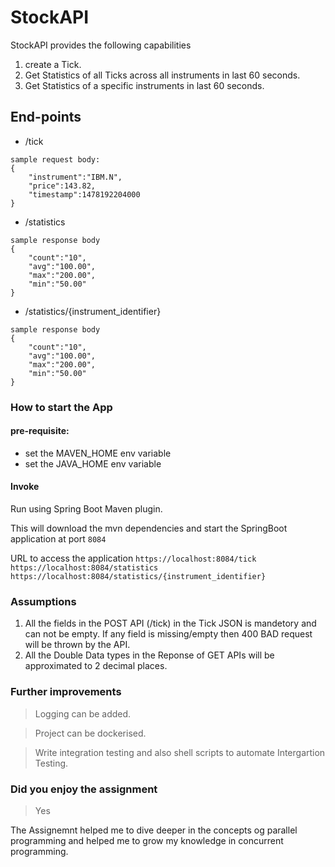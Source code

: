 # StockAPI

StockAPI provides the following capabilities
1. create a Tick.
2. Get Statistics of all Ticks across all instruments in last 60 seconds.
3. Get Statistics of a specific instruments in last 60 seconds.

## End-points

- /tick 

````
sample request body:
{
    "instrument":"IBM.N",
    "price":143.82,
    "timestamp":1478192204000
}
````

- /statistics
````
sample response body
{    
    "count":"10",
    "avg":"100.00",
    "max":"200.00",
    "min":"50.00"
}
````

- /statistics/{instrument_identifier}
````
sample response body
{    
    "count":"10",
    "avg":"100.00",
    "max":"200.00",
    "min":"50.00"
}
````

### How to start the App

#### pre-requisite:
- set the MAVEN_HOME env variable
- set the JAVA_HOME env variable


#### Invoke 

Run using Spring Boot Maven plugin. 

This will download the mvn dependencies and start the SpringBoot application at port `8084`

URL to access the application
`https://localhost:8084/tick`
`https://localhost:8084/statistics`
`https://localhost:8084/statistics/{instrument_identifier}`


### Assumptions

1. All the fields in the POST API (/tick) in the Tick JSON is mandetory and can not be empty. If any field is missing/empty then 400 BAD request will be thrown by the API.
2. All the Double Data types in the Reponse of GET APIs will be approximated to 2 decimal places.


### Further improvements 

> Logging can be added.

> Project can be dockerised. 

> Write integration testing and also shell scripts to automate Intergartion Testing.


### Did you enjoy the assignment

> Yes

The Assignemnt helped me to dive deeper in the concepts og parallel programming and helped me to grow my knowledge in concurrent programming.
